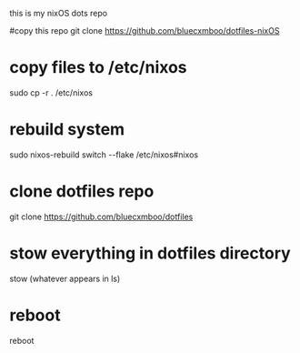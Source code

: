 this is my nixOS dots repo

#copy this repo
git clone https://github.com/bluecxmboo/dotfiles-nixOS

# copy files to /etc/nixos
sudo cp -r . /etc/nixos

# rebuild system
sudo nixos-rebuild switch --flake /etc/nixos#nixos

# clone dotfiles repo
git clone https://github.com/bluecxmboo/dotfiles

# stow everything in dotfiles directory
stow (whatever appears in ls)

# reboot
reboot
